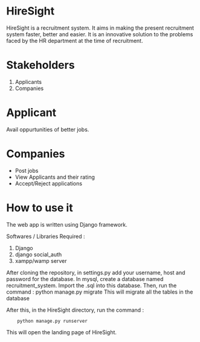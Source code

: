 # HireSight
HireSight is a recruitment system. It aims in making the present recruitment system faster, better and easier.
It is an innovative solution to the problems faced by the HR department at the time of recruitment.

# Stakeholders
1. Applicants
2. Companies

# Applicant
Avail oppurtunities of better jobs.

# Companies
 - Post jobs
 - View Applicants and their rating
 - Accept/Reject applications

# How to use it
The web app is written using Django framework.

Softwares / Libraries Required : 
1. Django
2. django social_auth
3. xampp/wamp server

After cloning the repository, in settings.py add your username, host and password for the database.
In mysql, create a database named recruitment_system. Import the .sql into this database.
Then, run the command : python manage.py migrate
This will migrate all the tables in the database

After this, in the HireSight directory, run the command : 

        python manage.py runserver

This will open the landing page of HireSight.
